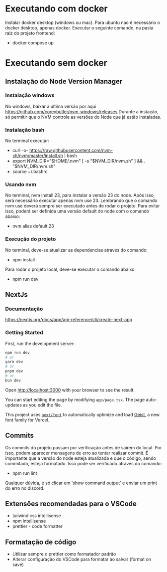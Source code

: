 # Executando com docker

Instalar docker desktop (windows ou mac). Para ubuntu nao é necessário o docker desktop, apenas docker.
Executar o seguinte comando, na pasta raiz do projeto frontend:

- docker compose up

# Executando sem docker

## Instalação do Node Version Manager

### Instalação windows

No windows, baixar a ultima versão por aqui https://github.com/coreybutler/nvm-windows/releases
Durante a instação, só permitir que o NVM controle as versões do Node que já estão instaladas.

### Instalação bash

No terminal executar:

- curl -o- https://raw.githubusercontent.com/nvm-sh/nvm/master/install.sh | bash
- export NVM_DIR="$HOME/.nvm"
[ -s "$NVM_DIR/nvm.sh" ] && \. "$NVM_DIR/nvm.sh"
- source ~/.bashrc

### Usando nvm

No terminal, nvm install 23, para instalar a versão 23 do node. Após isso, será necessário executar apenas nvm use 23.
Lembrando que o comando nvm use deverá sempre ser executado antes de rodar o projeto. Para evitar isso, poderá ser definida uma versão default
do node com o comando abaixo:

- nvm alias default 23

### Execução do projeto

No terminal, deve-se atualizar as dependencias através do comando:

- npm install

Para rodar o projeto local, deve-se executar o comando abaixo:

- npm run dev

## NextJs

### Documentação

https://nextjs.org/docs/app/api-reference/cli/create-next-app

### Getting Started

First, run the development server:

```bash
npm run dev
# or
yarn dev
# or
pnpm dev
# or
bun dev
```

Open [http://localhost:3000](http://localhost:3000) with your browser to see the result.

You can start editing the page by modifying `app/page.tsx`. The page auto-updates as you edit the file.

This project uses [`next/font`](https://nextjs.org/docs/app/building-your-application/optimizing/fonts) to automatically optimize and load [Geist](https://vercel.com/font), a new font family for Vercel.

## Commits

Os commits do projeto passam por verificação antes de sairem do local. Por isso, podem aparecer mensagens de erro ao tentar realizar commit. É importante
que a versão do node esteja atualizada e que o código, sendo commitado, esteja formatado. Isso pode ser verificado através do comando:

- npm run lint

Qualquer dúvida, é só clicar em 'show command output' e enviar um print do erro no discord.

## Extensões recomendadas para o VSCode

- tailwind css intellisense
- npm intellisense
- prettier - code formatter

## Formatação de código

- Utilizar sempre o prettier como formatador padrão
- Alterar configuração do VSCode para formatar ao salvar (format on save)
